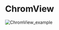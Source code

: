 # ChromView

![ChromView_example](https://user-images.githubusercontent.com/25789892/195536092-5901d2e3-5e9a-4b7e-b18e-7c52de6007ed.jpg)
